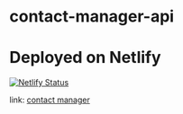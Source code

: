 # contact-manager-api

# Deployed on Netlify
[![Netlify Status](https://api.netlify.com/api/v1/badges/5b97f742-04d5-4a81-aeac-cb39028bacb7/deploy-status)](https://app.netlify.com/sites/tangerine-florentine-6fb36e/deploys)

link: [contact manager](https://contact-manager-com.netlify.app/)
